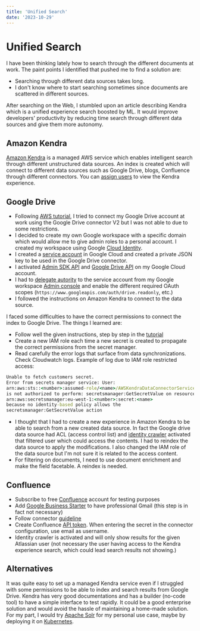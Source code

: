 ```yaml
---
title: 'Unified Search'
date: '2023-10-29'
---
```


# Unified Search

I have been thinking lately how to search through the different documents at work. The paint points I identified that pushed me to find a solution are:
- Searching through different data sources takes long.
- I don't know where to start searching sometimes since documents are scattered in different sources.

After searching on the Web, I stumbled upon an article describing Kendra which is a unified experience search boosted by ML. It would improve developers' productivity by reducing time search through different data sources and give them more autonomy.

## Amazon Kendra

[Amazon Kendra](https://aws.amazon.com/pm/kendra/) is a managed AWS service which enables intelligent search through different unstructured data sources.
An index is created which will connect to different data sources such as Google Drive, blogs, Confluence through different connectors.
You can [assign users](https://docs.aws.amazon.com/singlesignon/latest/userguide/manage-your-applications.html) to view the Kendra experience.

## Google Drive

- Following [AWS tutorial](https://docs.aws.amazon.com/kendra/latest/dg/data-source-v2-google-drive.html), I tried to connect my Google Drive account at work using the Google Drive connector V2 but I was not able to due to some restrictions. 
- I decided to create my own Google workspace with a specific domain which would allow me to give admin roles to a personal account. I created my workspace using Google [Cloud Identity](https://cloud.google.com/identity).
- I created a [service account](https://cloud.google.com/iam/docs/keys-create-delete) in Google Cloud and created a private JSON key to be used in the Google Drive connector.
- I activated [Admin SDK API](https://console.cloud.google.com/marketplace/product/google/admin.googleapis.com) and [Google Drive API](https://console.cloud.google.com/marketplace/product/google/drive.googleapis.com) on my Google Cloud account.
- I had to [delegate autority](https://developers.google.com/identity/protocols/oauth2/service-account#delegatingauthority) to the service account from my Google workspace [Admin console](https://admin.google.com/ac/home) and enable the different required OAuth scopes (`https://www.googleapis.com/auth/drive.readonly`, etc.)
- I followed the instructions on Amazon Kendra to connect to the data source.

I faced some difficulties to have the correct permissions to connect the index to Google Drive. The things I learned are:
- Follow well the given instructions, step by step in the [tutorial](https://docs.aws.amazon.com/kendra/latest/dg/data-source-v2-google-drive.html)
- Create a new IAM role each time a new secret is created to propagate the correct permissions from the secret manager.
- Read carefully the error logs that surface from data synchronizations. Check Cloudwatch logs. Example of log due to IAM role restricted access:
```cmd	
Unable to fetch customers secret.
Error from secrets manager service: User:
arn:aws:sts::<number>:assumed-role/<name>/AWSKendraDataConnectorServiceLambda
is not authorized to perform: secretsmanager:GetSecretValue on resource:
arn:aws:secretsmanager:eu-west-1:<number>:secret:<name>
because no identity-based policy allows the
secretsmanager:GetSecretValue action
```
- I thought that I had to create a new experience in Amazon Kendra to be able to search from a new created data source. In fact the Google drive data source had ACL (access control list) and [identity crawler](https://docs.aws.amazon.com/kendra/latest/dg/create-index-access-control.html) activated that filtered user which could access the contents. I had to reindex the data source to apply the modifications. I also changed the IAM role of the data source but I'm not sure it is related to the access content.
- For filtering on documents, I need to use document enrichment and make the field facetable. A reindex is needed.

## Confluence

- Subscribe to free [Confluence](https://www.atlassian.com/fr/software/confluence) account for testing purposes
- Add [Google Business Starter](https://support.google.com/a/answer/13062337) to have professional Gmail (this step is in fact not necessary)
- Follow connector [guideline](https://docs.aws.amazon.com/kendra/latest/dg/data-source-v2-confluence.html)
- Create Confluence [API token](https://support.atlassian.com/atlassian-account/docs/manage-api-tokens-for-your-atlassian-account/#Create-an-API-token). When entering the secret in the connector configuration, use email as username.
- Identity crawler is activated and will only show results for the given Atlassian user (not necessary the user having access to the Kendra experience search, which could lead search results not showing.)

## Alternatives

It was quite easy to set up a managed Kendra service even if I struggled with some permissions to be able to index and search results from Google Drive. Kendra has very good documentations and has a builder (no-code tool) to have a simple interface to test rapidly. 
It could be a good enterprise solution and would avoid the hassle of maintaining a home-made solution.
For my part, I would try [Apache Solr](https://solr.apache.org/) for my personal use case, maybe by deploying it on [Kubernetes](https://aws.amazon.com/blogs/opensource/deploying-and-scaling-apache-solr-on-kubernetes/).
